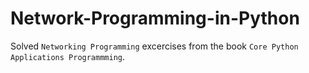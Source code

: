 # Network-Programming-in-Python
Solved `Networking Programming` excercises from the book `Core Python Applications Programmming`.
